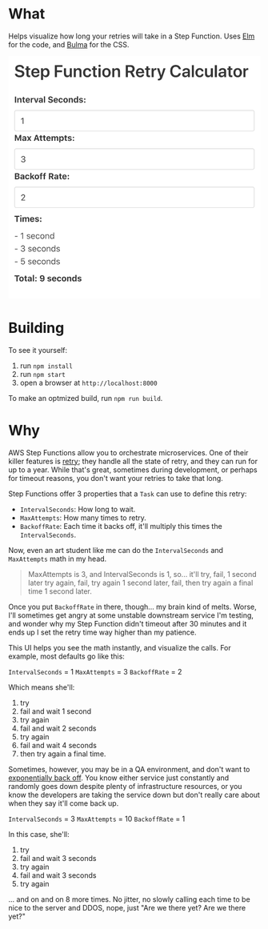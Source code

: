 # What

Helps visualize how long your retries will take in a Step Function. Uses [Elm](https://elm-lang.org/) for the code, and [Bulma](https://bulma.io/) for the CSS.

<img src="preview.png"></img>

# Building

To see it yourself:

1. run `npm install`
2. run `npm start`
3. open a browser at `http://localhost:8000`

To make an optmized build, run `npm run build`.

# Why

AWS Step Functions allow you to orchestrate microservices. One of their killer features is [retry](https://docs.aws.amazon.com/step-functions/latest/dg/concepts-error-handling.html); they handle all the state of retry, and they can run for up to a year. While that's great, sometimes during development, or perhaps for timeout reasons, you don't want your retries to take that long.

Step Functions offer 3 properties that a `Task` can use to define this retry:
- `IntervalSeconds`: How long to wait.
- `MaxAttempts`: How many times to retry.
- `BackoffRate`: Each time it backs off, it'll multiply this times the `IntervalSeconds`.

Now, even an art student like me can do the `IntervalSeconds` and `MaxAttempts` math in my head.

> MaxAttempts is 3, and IntervalSeconds is 1, so... it'll try, fail, 1 second later try again, fail, try again 1 second later, fail, then try again a final time 1 second later.

Once you put `BackoffRate` in there, though... my brain kind of melts. Worse, I'll sometimes get angry at some unstable downstream service I'm testing, and wonder why my Step Function didn't timeout after 30 minutes and it ends up I set the retry time way higher than my patience.

This UI helps you see the math instantly, and visualize the calls. For example, most defaults go like this:

`IntervalSeconds` = 1
`MaxAttempts` = 3
`BackoffRate` = 2

Which means she'll:

1. try
2. fail and wait 1 second
3. try again
4. fail and wait 2 seconds
5. try again
6. fail and wait 4 seconds
7. then try again a final time.

Sometimes, however, you may be in a QA environment, and don't want to [exponentially back off](https://aws.amazon.com/blogs/architecture/exponential-backoff-and-jitter/). You know either service just constantly and randomly goes down despite plenty of infrastructure resources, or you know the developers are taking the service down but don't really care about when they say it'll come back up.


`IntervalSeconds` = 3
`MaxAttempts` = 10
`BackoffRate` = 1

In this case, she'll:


1. try
2. fail and wait 3 seconds
3. try again
4. fail and wait 3 seconds
5. try again

... and on and on 8 more times. No jitter, no slowly calling each time to be nice to the server and DDOS, nope, just "Are we there yet? Are we there yet?"

